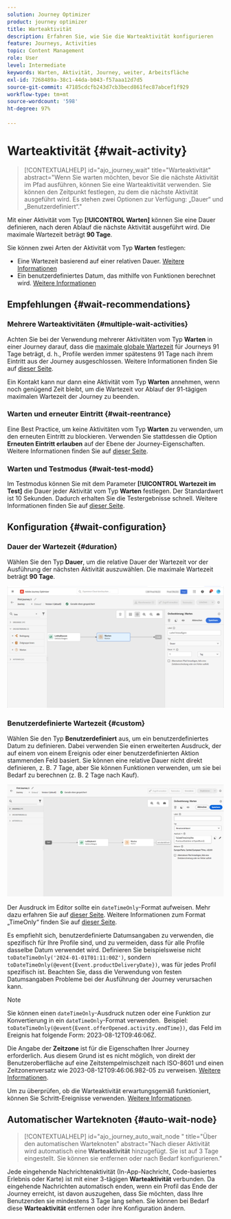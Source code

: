 ```yaml
---
solution: Journey Optimizer
product: journey optimizer
title: Warteaktivität
description: Erfahren Sie, wie Sie die Warteaktivität konfigurieren
feature: Journeys, Activities
topic: Content Management
role: User
level: Intermediate
keywords: Warten, Aktivität, Journey, weiter, Arbeitsfläche
exl-id: 7268489a-38c1-44da-b043-f57aaa12d7d5
source-git-commit: 47185cdcfb243d7cb3becd861fec87abcef1f929
workflow-type: tm+mt
source-wordcount: '598'
ht-degree: 97%

---
```


# Warteaktivität {#wait-activity}

>[!CONTEXTUALHELP]
>id="ajo_journey_wait"
>title="Warteaktivität"
>abstract="Wenn Sie warten möchten, bevor Sie die nächste Aktivität im Pfad ausführen, können Sie eine Warteaktivität verwenden. Sie können den Zeitpunkt festlegen, zu dem die nächste Aktivität ausgeführt wird. Es stehen zwei Optionen zur Verfügung: „Dauer“ und „Benutzerdefiniert“."

Mit einer Aktivität vom Typ **[!UICONTROL Warten]** können Sie eine Dauer definieren, nach deren Ablauf die nächste Aktivität ausgeführt wird.  Die maximale Wartezeit beträgt **90 Tage**.

Sie können zwei Arten der Aktivität vom Typ **Warten** festlegen:

* Eine Wartezeit basierend auf einer relativen Dauer. [Weitere Informationen](#duration)
* Ein benutzerdefiniertes Datum, das mithilfe von Funktionen berechnet wird. [Weitere Informationen](#custom)

<!--
* [Email send time optimization](#email_send_time_optimization)
* [Fixed date](#fixed_date) 
-->

## Empfehlungen {#wait-recommendations}

### Mehrere Warteaktivitäten {#multiple-wait-activities}

Achten Sie bei der Verwendung mehrerer Aktivitäten vom Typ **Warten** in einer Journey darauf, dass die [maximale globale Wartezeit](journey-properties.md#global_timeout) für Journeys 91 Tage beträgt, d. h., Profile werden immer spätestens 91 Tage nach ihrem Eintritt aus der Journey ausgeschlossen. Weitere Informationen finden Sie auf [dieser Seite](journey-properties.md#global_timeout).

Ein Kontakt kann nur dann eine Aktivität vom Typ **Warten** annehmen, wenn noch genügend Zeit bleibt, um die Wartezeit vor Ablauf der 91-tägigen maximalen Wartezeit der Journey zu beenden.

### Warten und erneuter Eintritt {#wait-reentrance}

Eine Best Practice, um keine Aktivitäten vom Typ **Warten** zu verwenden, um den erneuten Eintritt zu blockieren. Verwenden Sie stattdessen die Option **Erneuten Eintritt erlauben** auf der Ebene der Journey-Eigenschaften. Weitere Informationen finden Sie auf [dieser Seite](../building-journeys/journey-properties.md#entrance).

### Warten und Testmodus {#wait-test-modd}

Im Testmodus können Sie mit dem Parameter **[!UICONTROL Wartezeit im Test]** die Dauer jeder Aktivität vom Typ **Warten** festlegen. Der Standardwert ist 10 Sekunden. Dadurch erhalten Sie die Testergebnisse schnell. Weitere Informationen finden Sie auf [dieser Seite](../building-journeys/testing-the-journey.md).

## Konfiguration {#wait-configuration}

### Dauer der Wartezeit {#duration}

Wählen Sie den Typ **Dauer**, um die relative Dauer der Wartezeit vor der Ausführung der nächsten Aktivität auszuwählen. Die maximale Wartezeit beträgt **90 Tage**.

![Definieren der Wartezeit](assets/journey55.png)

<!--
## Fixed date wait{#fixed_date}

Select the date for the execution of the next activity.

![](assets/journey56.png)

-->

### Benutzerdefinierte Wartezeit {#custom}

Wählen Sie den Typ **Benutzerdefiniert** aus, um ein benutzerdefiniertes Datum zu definieren. Dabei verwenden Sie einen erweiterten Ausdruck, der auf einem von einem Ereignis oder einer benutzerdefinierten Aktion stammenden Feld basiert. Sie können eine relative Dauer nicht direkt definieren, z. B. 7 Tage, aber Sie können Funktionen verwenden, um sie bei Bedarf zu berechnen (z. B. 2 Tage nach Kauf).

![Definieren einer benutzerdefinierten Wartezeit mit einem Ausdruck](assets/journey57.png)

Der Ausdruck im Editor sollte ein `dateTimeOnly`-Format aufweisen. Mehr dazu erfahren Sie auf [dieser Seite](expression/expressionadvanced.md). Weitere Informationen zum Format „TimeOnly“ finden Sie auf [dieser Seite](expression/data-types.md).

Es empfiehlt sich, benutzerdefinierte Datumsangaben zu verwenden, die spezifisch für Ihre Profile sind, und zu vermeiden, dass für alle Profile dasselbe Datum verwendet wird. Definieren Sie beispielsweise nicht `toDateTimeOnly('2024-01-01T01:11:00Z')`, sondern `toDateTimeOnly(@event{Event.productDeliveryDate})`, was für jedes Profil spezifisch ist. Beachten Sie, dass die Verwendung von festen Datumsangaben Probleme bei der Ausführung der Journey verursachen kann.


>[!NOTE]
>
>Sie können einen `dateTimeOnly`-Ausdruck nutzen oder eine Funktion zur Konvertierung in ein `dateTimeOnly`-Format verwenden.  Beispiel: `toDateTimeOnly(@event{Event.offerOpened.activity.endTime})`, das Feld im Ereignis hat folgende Form: 2023-08-12T09:46:06Z.
>
>Die Angabe der **Zeitzone** ist für die Eigenschaften Ihrer Journey erforderlich. Aus diesem Grund ist es nicht möglich, von direkt der Benutzeroberfläche auf eine Zeitstempelmischzeit nach ISO-8601 und einen Zeitzonenversatz wie 2023-08-12T09:46:06.982-05 zu verweisen. [Weitere Informationen](../building-journeys/timezone-management.md).


Um zu überprüfen, ob die Warteaktivität erwartungsgemäß funktioniert, können Sie Schritt-Ereignisse verwenden. [Weitere Informationen](../reports/query-examples.md#common-queries).

## Automatischer Warteknoten  {#auto-wait-node}


>[!CONTEXTUALHELP]
>id="ajo_journey_auto_wait_node "
>title="Über den automatischen Warteknoten"
>abstract="Nach dieser Aktivität wird automatisch eine **Warteaktivität** hinzugefügt. Sie ist auf 3 Tage eingestellt. Sie können sie entfernen oder nach Bedarf konfigurieren."

Jede eingehende Nachrichtenaktivität (In-App-Nachricht, Code-basiertes Erlebnis oder Karte) ist mit einer 3-tägigen **Warteaktivität** verbunden. Da eingehende Nachrichten automatisch enden, wenn ein Profil das Ende der Journey erreicht, ist davon auszugehen, dass Sie möchten, dass Ihre Benutzenden sie mindestens 3 Tage lang sehen. Sie können bei Bedarf diese **Warteaktivität** entfernen oder ihre Konfiguration ändern.